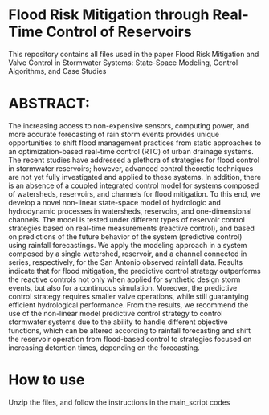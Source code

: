 # Flood Risk Mitigation through Real-Time Control of Reservoirs
This repository contains all files used in the paper Flood Risk Mitigation and Valve Control in Stormwater Systems: State-Space Modeling, Control Algorithms, and Case Studies
# ABSTRACT:
The increasing access to non-expensive sensors,  computing power, and more accurate forecasting of rain storm events provides unique opportunities to shift flood management practices from static approaches to an optimization-based real-time control (RTC) of urban drainage systems. The recent studies have addressed a plethora of strategies for flood control in stormwater reservoirs; however, advanced control theoretic techniques are not yet fully investigated and applied to these systems. In addition, there is an absence of a coupled integrated control model for systems composed of watersheds, reservoirs, and channels for flood mitigation.  To this end, we develop a novel non-linear state-space model of hydrologic and hydrodynamic processes in watersheds, reservoirs, and one-dimensional channels. The model is tested under different types of reservoir control strategies based on real-time measurements (reactive control), and based on predictions of the future behavior of the system (predictive control) using rainfall forecastings. We apply the modeling approach in a system composed by a single watershed, reservoir, and a channel connected in series, respectively, for the San Antonio observed rainfall data. Results indicate that for flood mitigation, the predictive control strategy outperforms the reactive controls not only when applied for synthetic design storm events, but also for a continuous simulation. Moreover, the predictive control strategy requires smaller valve operations, while still guarantying efficient hydrological performance. From the results, we recommend the use of the non-linear model predictive control strategy to control stormwater systems due to the ability to handle different objective functions, which can be altered according to rainfall forecasting and shift the reservoir operation from flood-based control to strategies focused on increasing detention times, depending on the forecasting. 
# How to use
Unzip the files, and follow the instructions in the main_script codes
